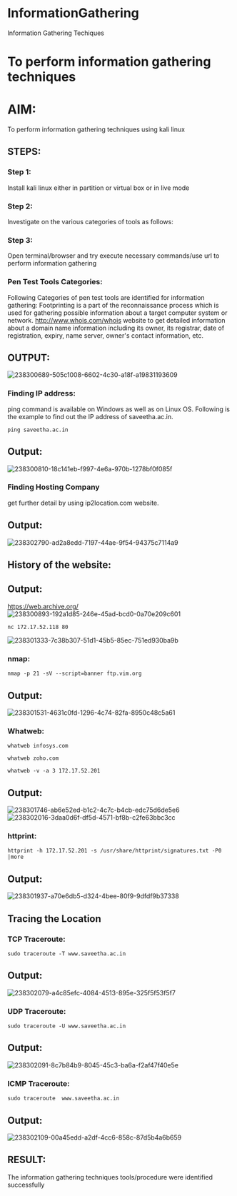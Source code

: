 # InformationGathering
Information Gathering Techiques

# To perform information gathering techniques

# AIM:

To perform information gathering techniques using kali linux 

## STEPS:

### Step 1:


Install kali linux either in partition or virtual box or in live mode

### Step 2:

Investigate on the various categories of tools as follows:

### Step 3:
Open terminal/browser and try execute necessary commands/use url to perform information gathering

### Pen Test Tools Categories:
Following Categories of pen test tools are identified for information gathering:
Footprinting is a part of the reconnaissance process which is used for gathering possible information about a target computer system or network.
http://www.whois.com/whois website to get detailed information about a domain name information including its owner, its registrar, date of registration, expiry, name server, owner's contact information, etc.

## OUTPUT:
![238300689-505c1008-6602-4c30-a18f-a19831193609](https://github.com/lokeshrahulv/InformationGathering/assets/118423842/fb76804c-c992-4d56-8fbe-8c5ec8c34fc3)

### Finding IP address:
ping command is available on Windows as well as on Linux OS. Following is the example to find out the IP address of saveetha.ac.in.
```
ping saveetha.ac.in
```
## Output:
![238300810-18c141eb-f997-4e6a-970b-1278bf0f085f](https://github.com/lokeshrahulv/InformationGathering/assets/118423842/3710ffce-dc91-44a2-8f22-dcfd708decdb)

### Finding Hosting Company
get further detail by using ip2location.com website.

## Output:
![238302790-ad2a8edd-7197-44ae-9f54-94375c7114a9](https://github.com/lokeshrahulv/InformationGathering/assets/118423842/271f8b7c-ec21-4604-9364-b059382e01c4)

## History of the website:
## Output:
https://web.archive.org/
![238300893-192a1d85-246e-45ad-bcd0-0a70e209c601](https://github.com/lokeshrahulv/InformationGathering/assets/118423842/972e2c37-854d-46e8-982e-59377809f140)
```
nc 172.17.52.118 80
```
![238301333-7c38b307-51d1-45b5-85ec-751ed930ba9b](https://github.com/lokeshrahulv/InformationGathering/assets/118423842/aec33bb3-b28a-40bf-b155-1b306ac84b31)

### nmap:
```
nmap -p 21 -sV --script=banner ftp.vim.org
```
## Output:
![238301531-4631c0fd-1296-4c74-82fa-8950c48c5a61](https://github.com/lokeshrahulv/InformationGathering/assets/118423842/7846d02a-d57c-4251-a69c-e5c2ba004910)

### Whatweb:
```
whatweb infosys.com
```
```
whatweb zoho.com
```
```
whatweb -v -a 3 172.17.52.201
```
## Output:
![238301746-ab6e52ed-b1c2-4c7c-b4cb-edc75d6de5e6](https://github.com/lokeshrahulv/InformationGathering/assets/118423842/dd8cb805-d673-40e9-b304-7817edeee009)
![238302016-3daa0d6f-df5d-4571-bf8b-c2fe63bbc3cc](https://github.com/lokeshrahulv/InformationGathering/assets/118423842/0c41bc61-bc14-4bb5-93db-ba1fb1faf177)
### httprint:
```
httprint -h 172.17.52.201 -s /usr/share/httprint/signatures.txt -P0 |more
```
## Output:
![238301937-a70e6db5-d324-4bee-80f9-9dfdf9b37338](https://github.com/lokeshrahulv/InformationGathering/assets/118423842/9b334d11-7989-43c2-98ab-a0925218bd7c)

## Tracing the Location
### TCP Traceroute:
````
sudo traceroute -T www.saveetha.ac.in
````
## Output:
![238302079-a4c85efc-4084-4513-895e-325f5f53f5f7](https://github.com/lokeshrahulv/InformationGathering/assets/118423842/77712673-0cbb-4e33-bf91-3e8c96137b64)
### UDP Traceroute:
```
sudo traceroute -U www.saveetha.ac.in
```
## Output:
![238302091-8c7b84b9-8045-45c3-ba6a-f2af47f40e5e](https://github.com/lokeshrahulv/InformationGathering/assets/118423842/ce8b6604-a2ba-42cd-a12f-09f923fd2bb1)
### ICMP Traceroute:
```
sudo traceroute  www.saveetha.ac.in
```
## Output:
![238302109-00a45edd-a2df-4cc6-858c-87d5b4a6b659](https://github.com/lokeshrahulv/InformationGathering/assets/118423842/90f240aa-ae2e-4624-9720-ac83d41e88e5)

## RESULT:
The information gathering techniques tools/procedure were  identified successfully
